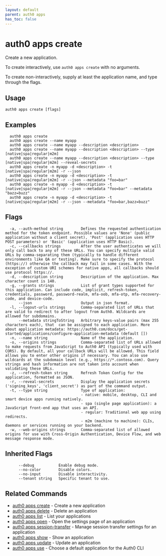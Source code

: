 ```yaml
---
layout: default
parent: auth0 apps
has_toc: false
---
```

# auth0 apps create

Create a new application.

To create interactively, use `auth0 apps create` with no arguments.

To create non-interactively, supply at least the application name, and type through the flags.

## Usage
```
auth0 apps create [flags]
```

## Examples

```
  auth0 apps create
  auth0 apps create --name myapp 
  auth0 apps create --name myapp --description <description>
  auth0 apps create --name myapp --description <description> --type [native|spa|regular|m2m]
  auth0 apps create --name myapp --description <description> --type [native|spa|regular|m2m] --reveal-secrets
  auth0 apps create -n myapp -d <description> -t [native|spa|regular|m2m] -r --json
  auth0 apps create -n myapp -d <description> -t [native|spa|regular|m2m] -r --json --metadata "foo=bar"
  auth0 apps create -n myapp -d <description> -t [native|spa|regular|m2m] -r --json --metadata "foo=bar" --metadata "bazz=buzz"
  auth0 apps create -n myapp -d <description> -t [native|spa|regular|m2m] -r --json --metadata "foo=bar,bazz=buzz"
```


## Flags

```
  -a, --auth-method string        Defines the requested authentication method for the token endpoint. Possible values are 'None' (public application without a client secret), 'Post' (application uses HTTP POST parameters) or 'Basic' (application uses HTTP Basic).
  -c, --callbacks strings         After the user authenticates we will only call back to any of these URLs. You can specify multiple valid URLs by comma-separating them (typically to handle different environments like QA or testing). Make sure to specify the protocol (https://) otherwise the callback may fail in some cases. With the exception of custom URI schemes for native apps, all callbacks should use protocol https://.
  -d, --description string        Description of the application. Max character count is 140.
  -g, --grants strings            List of grant types supported for this application. Can include code, implicit, refresh-token, credentials, password, password-realm, mfa-oob, mfa-otp, mfa-recovery-code, and device-code.
      --json                      Output in json format.
  -l, --logout-urls strings       Comma-separated list of URLs that are valid to redirect to after logout from Auth0. Wildcards are allowed for subdomains.
      --metadata stringToString   Arbitrary keys-value pairs (max 255 characters each), that  can be assigned to each application. More about application metadata: https://auth0.com/docs/get-started/applications/configure-application-metadata (default [])
  -n, --name string               Name of the application.
  -o, --origins strings           Comma-separated list of URLs allowed to make requests from JavaScript to Auth0 API (typically used with CORS). By default, all your callback URLs will be allowed. This field allows you to enter other origins if necessary. You can also use wildcards at the subdomain level (e.g., https://*.contoso.com). Query strings and hash information are not taken into account when validating these URLs.
  -z, --refresh-token string      Refresh Token Config for the application, formatted as JSON.
  -r, --reveal-secrets            Display the application secrets ('signing_keys', 'client_secret') as part of the command output.
  -t, --type string               Type of application:
                                  - native: mobile, desktop, CLI and smart device apps running natively.
                                  - spa (single page application): a JavaScript front-end app that uses an API.
                                  - regular: Traditional web app using redirects.
                                  - m2m (machine to machine): CLIs, daemons or services running on your backend.
  -w, --web-origins strings       Comma-separated list of allowed origins for use with Cross-Origin Authentication, Device Flow, and web message response mode.
```


## Inherited Flags

```
      --debug           Enable debug mode.
      --no-color        Disable colors.
      --no-input        Disable interactivity.
      --tenant string   Specific tenant to use.
```


## Related Commands

- [auth0 apps create](auth0_apps_create.md) - Create a new application
- [auth0 apps delete](auth0_apps_delete.md) - Delete an application
- [auth0 apps list](auth0_apps_list.md) - List your applications
- [auth0 apps open](auth0_apps_open.md) - Open the settings page of an application
- [auth0 apps session-transfer](auth0_apps_session-transfer.md) - Manage session transfer settings for an application
- [auth0 apps show](auth0_apps_show.md) - Show an application
- [auth0 apps update](auth0_apps_update.md) - Update an application
- [auth0 apps use](auth0_apps_use.md) - Choose a default application for the Auth0 CLI


